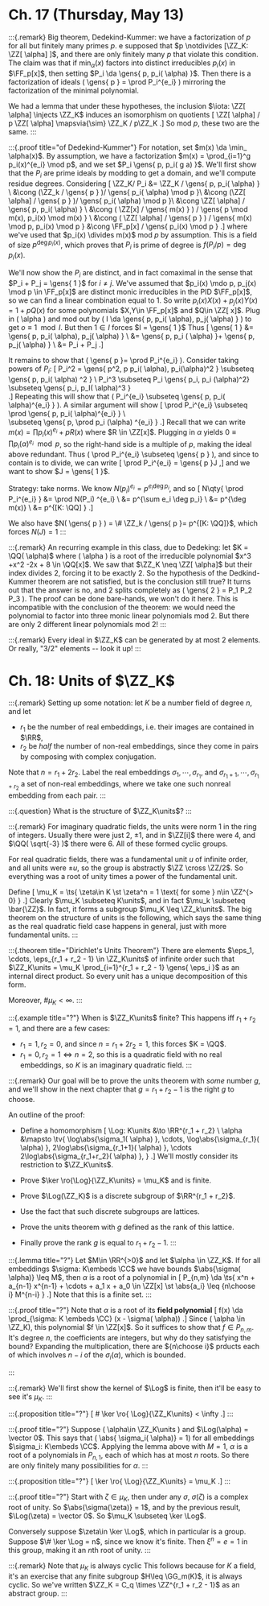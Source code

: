 # Ch. 17 (Thursday, May 13)

:::{.remark}
Big theorem, Dedekind-Kummer: we have a factorization of $p$ for all but finitely many primes $p$.
e supposed that $p \notdivides [\ZZ_K: \ZZ[ \alpha] ]$, and there are only finitely many $p$ that violate this condition.
The claim was that if $\min_\alpha(x)$ factors into distinct irreducibles $p_i(x)$ in $\FF_p[x]$, then setting $P_i \da \gens{ p, p_i( \alpha) }$.
Then there is a factorization of ideals \( \gens{ p } = \prod P_i^{e_i}  \) mirroring the factorization of the minimal polynomial.

We had a lemma that under these hypotheses, the inclusion $\iota: \ZZ[ \alpha] \injects \ZZ_K$ induces an isomorphism on quotients
\[
\ZZ[ \alpha] / p \ZZ[ \alpha] \mapsvia{\sim} \ZZ_K / p\ZZ_K
.\]
So mod $p$, these two are the same.
:::

:::{.proof title="of Dedekind-Kummer"}
For notation, set $m(x) \da \min_ \alpha(x)$.
By assumption, we have a factorization $m(x) = \prod_{i=1}^g p_i(x)^{e_i} \mod p$, and we set $P_i \gens{ p, p_i( g a) }$. 
We'll first show that the $P_i$ are prime ideals by modding to get a domain, and we'll compute residue degrees.
Considering 
\[
\ZZ_K/ P_i 
&= \ZZ_K / \gens{ p, p_i( \alpha) } \\
&\cong (\ZZ_k / \gens{ p } )/ \gens{ p_i( \alpha) \mod p }\\
&\cong (\ZZ[ \alpha] / \gens{ p } )/ \gens{ p_i( \alpha) \mod p }\\
&\cong \ZZ[ \alpha] / \gens{ p, p_i( \alpha) } \\
&\cong ( \ZZ[x] / \gens{ m(x) } ) / \gens{ p \mod m(x), p_i(x) \mod m(x) } \\
&\cong ( \ZZ[ \alpha] / \gens{ p } ) / \gens{ m(x) \mod p, p_i(x) \mod p } 
&\cong \FF_p[x] / \gens{ p_i(x) \mod p } 
.\] 
where we've used that $p_i(x) \divides m(x)$ mod $p$ by assumption.
This is a field of size $p^{\deg p_i(x)}$, which proves that $P_i$ is prime of degree is $f(P_i / p) = \deg p_i(x)$.

We'll now show the $P_i$ are distinct, and in fact comaximal in the sense that $P_i + P_j = \gens{ 1 }$ for $i\neq j$.
We've assumed that $p_i(x) \mdo p, p_j(x) \mod p \in \FF_p[x]$ are distinct monic irreducibles in the PID $\FF_p[x]$, so we can find a linear combination equal to $1$.
So write $p_i(x) X(x) + p_j(x) Y(x) = 1 + pQ(x)$ for some polynomials $X,Y\in \FF_p[x]$ and $Q\in \ZZ[ x]$.
Plug in \( \alpha \) and mod out by \( I \da \gens{ p, p_i( \alpha), p_j( \alpha) }  \) to get $o \equiv 1 \mod I$.
But then $1\in I$ forces $I = \gens{ 1 }$ 
Thus
\[
\gens{ 1 } 
&= \gens{ p, p_i( \alpha), p_j( \alpha) } \\
&= \gens{ p, p_i ( \alpha) }+ \gens{ p, p_j( \alpha) } \\
&= P_i + P_j
.\]

It remains to show that \( \gens{ p }= \prod P_i^{e_i}  \).
Consider taking powers of $P_i$:
\[
P_i^2 = \gens{ p^2, p p_i( \alpha), p_i(\alpha)^2 } 
\subseteq \gens{ p, p_i( \alpha) ^2 }  \\
P_i^3 \subseteq P_i \gens{ p_i, p_i (\alpha)^2} \subseteq \gens{ p_i, p_I( \alpha)^3 }  
.\]
Repeating this will show that \( P_i^{e_i} \subseteq \gens{ p, p_i( \alpha)^{e_i} }  \).
A similar argument will show
\[
\prod P_i^{e_i}
\subseteq 
\prod \gens{ p, p_i( \alpha)^{e_i}  } \\\
\subseteq \gens{ p, \prod p_i (\alpha) ^{e_i} } 
.\]
Recall that we can write $m(x) = \prod p_i(x)^{e_i} + pR(x)$ where $R \in \ZZ[x]$.
Plugging in $\alpha$ yields $0 \equiv \prod p_i( \alpha)^{e_i} \mod p$, so the right-hand side is a multiple of $p$, making the ideal above redundant.
Thus \( \prod P_i^{e_i} \subseteq \gens{ p }  \), and since to contain is to divide, we can write
\[
\prod P_i^{e_i} = \gens{ p }J
,\]
and we want to show $J = \gens{ 1 }$. 

Strategy: take norms.
We know $N(p_i)^{e_i} = p^{e_i \deg p_i}$, and so 
\[
N\qty{ \prod P_i^{e_i} }
&= \prod N(P_i) ^{e_i} \\
&= p^{\sum e_i \deg p_i} \\
&= p^{\deg m(x)} \\
&= p^{[K: \QQ] }
.\]

We also have $N( \gens{ p } ) = \# \ZZ_k / \gens{ p }= p^{[K: \QQ]}$, which forces $N(J) = 1$
:::

:::{.remark}
An recurring example in this class, due to Dedeking: let $K = \QQ( \alpha)$ where \( \alpha \) is a root of the irreducible polynomial $x^3 +x^2 -2x + 8 \in \QQ[x]$.
We saw that $\ZZ_K \neq \ZZ[ \alpha]$ but their index divides 2, forcing it to be exactly 2.
So the hypothesis of the Dedkind-Kummer theorem are not satisfied, but is the conclusion still true?
It turns out that the answer is no, and 2 splits completely as \( \gens{ 2 } = P_1 P_2 P_3  \).
The proof can be done bare-hands, we won't do it here.
This is incompatible with the conclusion of the theorem: we would need the polynomial to factor into three monic linear polynomials mod 2.
But there are only 2 different linear polynomials mod 2!
:::

:::{.remark}
Every ideal in $\ZZ_K$ can be generated by at most 2 elements.
Or really, "$3/2$" elements -- look it up!
:::

# Ch. 18: Units of $\ZZ_K$

:::{.remark}
Setting up some notation: let $K$ be a number field of degree $n$, and let

- $r_1$ be the number of real embeddings, i.e. their images are contained in $\RR$,
- $r_2$ be *half* the number of non-real embeddings, since they come in pairs by composing with complex conjugation.

Note that $n = r_1 + 2r_2$.
Label the real embeddings $\sigma_1, \cdots, \sigma_{r_1}$, and $\sigma_{r_1+1}, \cdots, \sigma_{r_1 + r_2}$ a set of non-real embeddings, where we take one such nonreal embedding from each pair.
:::

:::{.question}
What is the structure of $\ZZ_K\units$?
:::

:::{.remark}
For imaginary quadratic fields, the units were norm 1 in the ring of integers.
Usually there were just 2, $\pm 1$, and in $\ZZ[i]$ there were 4, and $\QQ( \sqrt{-3} )$ there were 6.
All of these formed cyclic groups.

For real quadratic fields, there was a fundamental unit $u$ of infinite order, and all units were $\pm u$, so the group is abstractly $\ZZ \cross \ZZ/2$.
So everything was a root of unity times a power of the fundamental unit.

Define
\[
\mu_K = \ts{ \zeta\in K \st \zeta^n = 1 \text{ for some } n\in \ZZ^{> 0} } 
.\]
Clearly $\mu_K \subseteq K\units$, and in fact $\mu_k \subseteq  \bar{\ZZ}$.
In fact, it forms a subgroup $\mu_K \leq \ZZ_k\units$.
The big theorem on the structure of units is the following, which says the same thing as the real quadratic field case happens in general, just with more fundamental units.
:::

:::{.theorem title="Dirichlet's Units Theorem"}
There are elements $\eps_1, \cdots, \eps_{r_1 + r_2 - 1} \in \ZZ_K\units$ of infinite order such that $\ZZ_K\units = \mu_K \prod_{i=1}^{r_1 + r_2 - 1} \gens{ \eps_i }$ as an internal direct product.
So every unit has a unique decomposition of this form.

Moreover, $\# \mu_K < \infty$.
:::

:::{.example title="?"}
When is $\ZZ_K\units$ finite?
This happens iff $r_1 + r_2 = 1$, and there are a few cases:

- $r_1=1, r_2=0$, and since $n=r_1 + 2r_2 = 1$, this forces $K = \QQ$.
- $r_1 = 0, r_2 = 1 \iff n=2$, so this is a quadratic field with no real embeddings, so $K$ is an imaginary quadratic field.
:::

:::{.remark}
Our goal will be to prove the units theorem with *some* number $g$, and we'll show in the next chapter that $g = r_1 + r_2 - 1$ is the right $g$ to choose.

An outline of the proof:

- Define a homomorphism 
\[
\Log: K\units &\to \RR^{r_1 + r_2} \\
\alpha &\mapsto \tv{ 
\log\abs{\sigma_1( \alpha) }, 
\cdots,
\log\abs{\sigma_{r_1}( \alpha) }, 
2\log\abs{\sigma_{r_1+1}( \alpha) }, 
\cdots
2\log\abs{\sigma_{r_1+r_2}( \alpha) }, 
}
.\]
  We'll mostly consider its restriction to $\ZZ_K\units$.

- Prove $\ker \ro{\Log}{\ZZ_K\units} = \mu_K$ and is finite.

- Prove $\Log(\ZZ_K)$ is a discrete subgroup of $\RR^{r_1 + r_2}$.

- Use the fact that such discrete subgroups are lattices.

- Prove the units theorem with $g$ defined as the rank of this lattice.

- Finally prove the rank $g$ is equal to $r_1 + r_2 - 1$.
:::

:::{.lemma title="?"}
Let $M\in \RR^{>0}$ and let $\alpha \in \ZZ_K$.
If for all embeddings $\sigma: K\embeds \CC$ we have bounds $\abs{\sigma( \alpha)} \leq M$, then $\alpha$ is a root of a polynomial in 
\[
P_{n,m}
\da
\ts{ x^n + a_{n-1} x^{n-1} + \cdots + a_1 x + a_0 \in \ZZ[x] \st \abs{a_i} \leq {n\choose i} M^{n-i} } 
.\]
Note that this is a finite set.
:::

:::{.proof title="?"}
Note that $\alpha$ is a root of its **field polynomial**
\[
f(x) \da \prod_{\sigma: K \embeds \CC} (x - \sigma( \alpha))
.\]
Since \( \alpha \in \ZZ_K\), this polynomial $f \in \ZZ[x]$.
So it suffices to show that $f\in P_{n, m}$.
It's degree $n$, the coefficients are integers, but why do they satisfying the bound?
Expanding the multiplication, there are ${n\choose i}$ prducts each of which involves $n-i$ of the $\sigma_i( \alpha)$, which is bounded.



:::

:::{.remark}
We'll first show the kernel of $\Log$ is finite, then it'll be easy to see it's $\mu_K$.
:::

:::{.proposition title="?"}
\[
\# \ker \ro{ \Log}{\ZZ_K\units} < \infty 
.\]
:::

:::{.proof title="?"}
Suppose \( \alpha\in \ZZ_K\units \) and $\Log(\alpha) = \vector 0$.
This says that \( \abs{ \sigma_i( \alpha)} = 1\) for all embeddings $\sigma_i: K\embeds \CC$.
Applying the lemma above with $M=1$, $\alpha$ is a root of a polynomials in $P_{n, 1}$, each of which has at most $n$ roots.
So there are only finitely many possibilities for $\alpha$.
:::

:::{.proposition title="?"}
\[
\ker \ro{ \Log}{\ZZ_K\units} = \mu_K
.\]
:::

:::{.proof title="?"}
Start with $\zeta\in \mu_K$, then under any $\sigma$, $\sigma(\zeta)$ is a complex root of unity.
So $\abs{\sigma(\zeta)} = 1$, and by the previous result, $\Log(\zeta) = \vector 0$.
So $\mu_K \subseteq \ker \Log$.

Conversely suppose $\zeta\in \ker \Log$, which in particular is a group.
Suppose $\# \ker \Log = n$, since we know it's finite.
Then $\xi^n = e = 1$ in this group, making it an $n$th root of unity.
:::

:::{.remark}
Note that $\mu_K$ is always cyclic
This follows because for $K$ a field, it's an exercise that any finite subgroup $H\leq \GG_m(K)$, it is always cyclic.
So we've written $\ZZ_K = C_q \times \ZZ^{r_1 + r_2 - 1}$ as an abstract group.
:::














